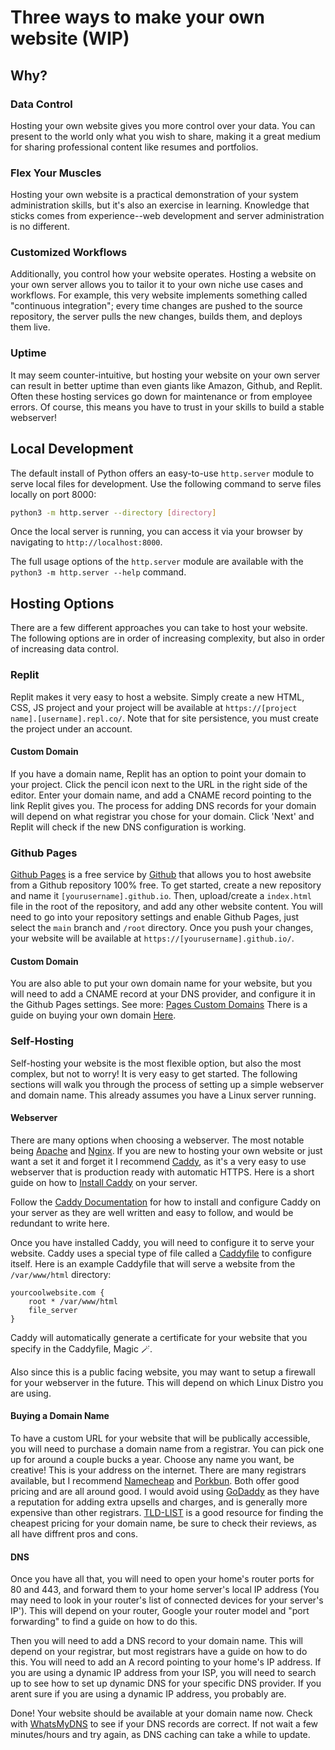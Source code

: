 <main>

# Three ways to make your own website (WIP)

## Why?

### Data Control

Hosting your own website gives you more control over your
data. You can present to the world only what you wish to
share, making it a great medium for sharing professional
content like resumes and portfolios.

### Flex Your Muscles

Hosting your own website is a practical demonstration of
your system administration skills, but it's also an exercise
in learning. Knowledge that sticks comes from
experience--web development and server administration is no
different.

### Customized Workflows

Additionally, you control how your website operates. Hosting
a website on your own server allows you to tailor it to your
own niche use cases and workflows. For example, this very
website implements something called "continuous
integration"; every time changes are pushed to the source
repository, the server pulls the new changes, builds them,
and deploys them live.

### Uptime

It may seem counter-intuitive, but hosting your website on
your own server can result in better uptime than even giants
like Amazon, Github, and Replit. Often these hosting
services go down for maintenance or from employee errors. Of
course, this means you have to trust in your skills to build
a stable webserver!

## Local Development

The default install of Python offers an easy-to-use
`http.server` module to serve local files for development.
Use the following command to serve files locally on port
8000:

```bash
python3 -m http.server --directory [directory]
```

Once the local server is running, you can access it via your
browser by navigating to `http://localhost:8000`.

The full usage options of the `http.server` module are
available with the `python3 -m http.server --help` command.

## Hosting Options

There are a few different approaches you can take to host
your website. The following options are in order of
increasing complexity, but also in order of increasing data
control.

### Replit

Replit makes it very easy to host a website. Simply create a
new HTML, CSS, JS project and your project will be available
at `https://[project name].[username].repl.co/`. Note that
for site persistence, you must create the project under an
account.

#### Custom Domain

If you have a domain name, Replit has an option to point
your domain to your project. Click the pencil icon next to
the URL in the right side of the editor. Enter your domain
name, and add a CNAME record pointing to the link Replit
gives you. The process for adding DNS records for your
domain will depend on what registrar you chose for your
domain. Click 'Next' and Replit will check if the new DNS
configuration is working.

### Github Pages

[Github Pages](https://docs.github.com/en/pages) is a free service by [Github](https://github.com)
that allows you to host awebsite from a Github repository 100% free.
 To get started, create a new repository and name it
`[yourusername].github.io`. Then, upload/create a `index.html` file
in the root of the repository, and add any other website content.
You will need to go into your repository settings and enable Github Pages,
just select the `main` branch and `/root` directory.
Once you push your changes, your website will be available
at `https://[yourusername].github.io/`.

#### Custom Domain
You are also able to put your own domain name for your website, 
but you will need to add a CNAME record at your DNS provider,
and configure it in the Github Pages settings.
See more: [Pages Custom Domains](https://docs.github.com/en/pages/configuring-a-custom-domain-for-your-github-pages-site/managing-a-custom-domain-for-your-github-pages-site)
There is a guide on buying your own domain [Here](#Buying-A-Domain-Name).


### Self-Hosting

Self-hosting your website is the most flexible option, but
also the most complex, but not to worry! It is very easy to
get started. The following sections will walk you through
the process of setting up a simple webserver and domain
name. This already assumes you have a Linux server running.

#### Webserver
There are many options when choosing a webserver. The most notable
being [Apache](https://httpd.apache.org) and [Nginx](https://nginx.org/en/). If you are new to hosting your own website or just want a set it and forget it I recommend [Caddy](https://caddyserver.com), as it's a 
very easy to use webserver that is production ready with automatic HTTPS. Here is a short guide on how to [Install Caddy](https://caddyserver.com/docs/install) on your server.

Follow the [Caddy Documentation](https://caddyserver.com/docs/install) for how to install and configure Caddy on your server as they are well written and easy to follow, and would be redundant to write here.

Once you have installed Caddy, you will need to configure it to serve your website. Caddy uses a special type of file called a [Caddyfile](https://caddyserver.com/docs/caddyfile) to configure itself. Here is an example Caddyfile that will serve a website from the `/var/www/html` directory:

```caddyfile
yourcoolwebsite.com {
    root * /var/www/html
    file_server
}
```
Caddy will automatically generate a certificate for your website that you specify in the Caddyfile, Magic 🪄.

Also since this is a public facing website, you may want to setup a firewall for your webserver in the future. This will depend on which Linux Distro you are using.
#### Buying a Domain Name

To have a custom URL for your website that will be publically accessible, you will need to purchase a domain name from a registrar. You can pick one up
for around a couple bucks a year. Choose any name you want,
be creative! This is your address on the internet.
There are many registrars available, 
but I recommend [Namecheap](https://namecheap.com)
and [Porkbun](https://porkbun.com). Both offer
good pricing and are all around good.
I would avoid using [GoDaddy](https://godaddy.com) as they
have a reputation for adding extra upsells and charges, and
is generally more expensive than other registrars.
[TLD-LIST](https://tld-list.com) is a good resource for finding
the cheapest pricing for your domain name, be sure to check
their reviews, as all have diffrent pros and cons.

#### DNS
Once you have all that, you will need to open your home's router
ports for 80 and 443, and forward them to your home server's local IP address (You may need to look in your router's list of connected devices for your server's IP'). This will depend on your router, Google your router model and "port forwarding" to find a guide on how to do this.

Then you will need to add a DNS record to your domain name. This
will depend on your registrar, but most registrars have a guide
on how to do this. You will need to add an A record pointing to
your home's IP address. If you are using a dynamic IP address from your ISP,
you will need to search up to see how to set up dynamic DNS for your specific
DNS provider. If you arent sure if you are using a dynamic IP address, you probably are.

Done! Your website should be available at your domain name now. Check with [WhatsMyDNS](https://www.whatsmydns.net) to see if your DNS records are correct. If not wait a few minutes/hours and try again, as DNS caching can take a while to update.

<!-- #### VPS/Server
To host your website on a server that isnt in your own house you will need to rent one from a cloud provider. Signing up for [Github Student](https://education.github.com) will give you some free credits to play around with from various different cloud providers. Just spin up a Linux box with your favorite flavor of linux and SSH into it. -->
</main>
